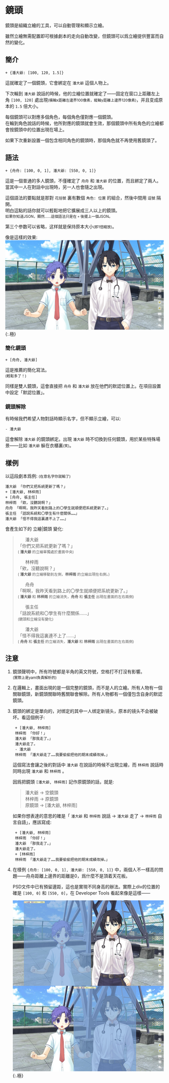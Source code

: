 # 鏡頭

鏡頭是組織立繪的工具，可以自動管理和顯示立繪。

雖然立繪無需配置即可根據劇本的走向自動改變，但鏡頭可以爲立繪提供豐富而自然的變化。

## 簡介
```
+ {潘大爺: [100, 120, 1.5]}
```

這就確定了一個鏡頭，它會綁定在 `潘大爺` 這個人物上。

下次輪到 `潘大爺` 說話的時候，他的立繪位置就確定了——固定在窗口上距離左上角 `[100, 120]` 處出現<small>(橫軸x距離左邊界100像素，縱軸y距離上邊界120像素)</small>，并且变成原本的 `1.5` 倍大小。  

每個鏡頭可以對應多個角色，每個角色僅對應一個鏡頭。  
在輪到角色說話的時候，他所對應的鏡頭就會生效，那個鏡頭中所有角色的立繪都會按鏡頭中的位置出現在場上。

如果下次重新設置一個包含相同角色的鏡頭時，那個角色就不再使用舊鏡頭了。

## 語法

```
+ {舟舟: [100, 0, 1], 潘大爺: [550, 0, 1]}
```

這是一個普通的多人鏡頭，不僅確定了 `舟舟` 和 `潘大爺` 的位置，而且綁定了兩人。當其中一人在對話中出現時，另一人也會隨之出現。  

這個語法的要點就是那對 `花括號` 裏有數個 `角色: 位置` 的組合，然後中間用 `逗號` 隔開。  
明白這點的話你就可以輕鬆地把它擴展成三人以上的鏡頭。  
<small>如果你知道JSON，顯然……這個語法只是在 `+` 後擺上一個JSON。</small>

第三个参数可以省略，这样就是保持原本大小<small>(即1倍縮放)</small>。

像是這樣的效果: 
![圖2](樣例.jpg){:.極}  

### 簡化鏡頭
```
+ [舟舟, 潘大爺]
```
這是推薦的簡化寫法。  
<small>(輕鬆多了！)</small>
 
同樣是雙人鏡頭，這會直接把 `舟舟` 和 `潘大爺` 放在他們的默認位置上。在項目設置中設定「默認位置」。

### 鏡頭解除
有時候我們希望人物對話時顯示名字，但不顯示立繪，可以: 
```
- 潘大爺
```
這會解除 `潘大爺` 的鏡頭綁定。出現 `潘大爺` 時不切換到任何鏡頭，用於某些特殊場景——比如 `潘大爺` 躲在衣櫃裏<small>(笑)</small>。

## 樣例
以這段劇本爲例: 
<small>(在意名字你就輸了)</small>
```
潘大爺 「你們又把系統更新了嗎？」
+ [潘大爺, 林梓雨]
+ [舟舟, 張主任]
林梓雨 「欸，沒聽說啊？」
舟舟 「啊啊，我昨天看到路上的〇學生就順便把系統更新了。」
張主任 「話說系統和〇學生有什麼關係……」
潘大爺 「怪不得我這裏連不上了……」
```
會產生如下的 立繪|鏡頭 變化: 

> &nbsp;&nbsp;&nbsp;&nbsp;&nbsp;&nbsp;潘大爺    
> 「你們又把系統更新了嗎？」   
> <small>( **潘大爺** 的立繪單獨處於畫面中央)</small>
> 
> &nbsp;&nbsp;&nbsp;&nbsp;&nbsp;&nbsp;林梓雨    
> 「欸，沒聽說啊？」   
> <small>( **潘大爺** 的立繪移動到左側，**林梓雨** 的立繪出現在右側。)</small>
> 
> &nbsp;&nbsp;&nbsp;&nbsp;&nbsp;&nbsp;舟舟    
> 「啊啊，我昨天看到路上的〇學生就順便把系統更新了。」   
> <small>( **潘大爺** 和 **林梓雨** 的立繪消失，**舟舟** 和 **張主任** 出現在畫面的左右兩側)</small>
> 
> &nbsp;&nbsp;&nbsp;&nbsp;&nbsp;&nbsp;張主任    
> 「話說系統和〇學生有什麼關係……」   
> <small>(鏡頭和立繪沒有變化)</small>
> 
> &nbsp;&nbsp;&nbsp;&nbsp;&nbsp;&nbsp;潘大爺    
> 「怪不得我這裏連不上了……」   
> <small>( **舟舟** 和 **張主任** 的立繪消失，**潘大爺** 和 **林梓雨** 出現在畫面的左右兩側)</small>


## 注意
1. 鏡頭聲明中，所有符號都是半角的英文符號，空格打不打沒有影響。  
<small>(實際上是yaml負責解析的)</small>

2. 在邏輯上，畫面出現的是一個完整的鏡頭，而不是人的立繪。所有人物有一個關聯鏡頭，新鏡頭關聯時舊關聯會解除。所有人物都有一個僅包含自身的默認鏡頭。

3. 鏡頭的綁定是單向的，对绑定的其中一人绑定新镜头，原本的镜头不会被破坏。看這個例子: 

        + [潘大爺, 林梓雨]
        林梓雨 「你好！」
        潘大爺 「那我走了。」
        潘大爺走了。
        - 潘大爺
        林梓雨 「潘大爺走了……我要偷偷把他的期末成績改掉。」

    這個寫法會讓之後的對話中 `潘大爺` 在說話的時候不出現立繪，而 `林梓雨` 說話時同時出現 `潘大爺` 和 `林梓雨` 。   

    因爲把鏡頭 `[潘大爺, 林梓雨]` 記作原鏡頭的話，就是:

    >潘大爺 -> 空鏡頭   
    >林梓雨 -> 原鏡頭   
    >原鏡頭 -> [潘大爺, 林梓雨]   

    如果你想表達的意思的確是「 `潘大爺` 和 `林梓雨` 說話 →  `潘大爺` 走了 →  `林梓雨` 自言自語」，應該寫成:
    
        + [潘大爺, 林梓雨]
        林梓雨 「你好！」
        潘大爺 「那我走了。」
        潘大爺走了。
        + [林梓雨]
        林梓雨 「潘大爺走了……我要偷偷把他的期末成績改掉。」

4. 在樣例 `{舟舟: [100, 0, 1], 潘大爺: [550, 0, 1]}` 中，兩個人不一樣高的問題——舟舟距離上邊界的距離是0，爲什麼不是頂着天花板。

    PSD文件中已有預留邊距，這也是實現不同身高的辦法。實際上div的位置的確是 `[100, 0]` 和 `[550, 0]`，在 Developer Tools 看起來像是這樣——

    ![樣例提示.jpg](樣例提示.jpg){:.極}